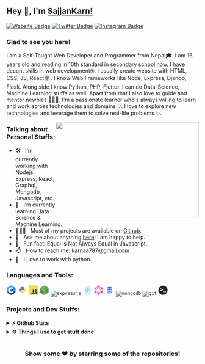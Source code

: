 ## Hey 👋, I'm [SajjanKarn!](https://github.com/SajjanKarn)

[![Website Badge](https://img.shields.io/badge/Website-3b5998?style=flat-square&logo=google-chrome&logoColor=white)](https://sajjankarn.github.io/)
[![Twitter Badge](https://img.shields.io/badge/-Twitter-00acee?style=flat-square&logo=Twitter&logoColor=white)](https://twitter.com/karn_sajjan)
[![Instagram Badge](https://img.shields.io/badge/-Instagram-e4405f?style=flat-square&logo=Instagram&logoColor=white)](https://instagram.com/sajjan_404/)

### Glad to see you here! &nbsp;



I am a Self-Taught Web Developer and Programmer from Nepal🎓. I am 16 years old and reading in 10th standard in secondary school now. I have decent skills in web development🤓. I usually create website with HTML, CSS, JS, React🕸️ . I know Web Frameworks like Node, Express, Django, Flask. Along side I know Python, PHP, Flutter. I can do Data-Science, Machine Learning stuffs as well. Apart from that I also love to guide and mentor newbies 👨🏻‍💻.  I'm a passionate learner who's always willing to learn and work across technologies and domains 💡. I love to explore new technologies and leverage them to solve real-life problems ✨.



<img align="right" height="250" width="375" alt="" src="https://raw.githubusercontent.com/iampavangandhi/iampavangandhi/master/gifs/coder.gif" />

### Talking about Personal Stuffs:

- 🛠 &nbsp; I’m currently working with Nodejs, Express, React, <br /> Graphql, Mongodb, Javascript, etc.
- 🚀 &nbsp; I’m currently learning Data Science & Machine Learning.
- 👨🏻‍💻 &nbsp; Most of my projects are available on [Github](https://github.com/SajjanKarn).
- 💬 &nbsp; Ask me about anything [here](https://instagram.com/sajjan_404)! I am happy to help.
- 👾 &nbsp; Fun fact: Equal is Not Always Equal in Javascript.
- 📫 &nbsp; How to reach me: karnaa787@gmail.com
- 🐍 &nbsp; I Love to work with python.

### Languages and Tools:

<code><img height="25" src="https://raw.githubusercontent.com/github/explore/80688e429a7d4ef2fca1e82350fe8e3517d3494d/topics/cpp/cpp.png" alt="cpp"></code>
<code><img height="25" src="https://raw.githubusercontent.com/github/explore/80688e429a7d4ef2fca1e82350fe8e3517d3494d/topics/python/python.png" alt="python"></code>
<code><img height="25" src="https://raw.githubusercontent.com/github/explore/80688e429a7d4ef2fca1e82350fe8e3517d3494d/topics/javascript/javascript.png" alt="javascript"></code>
<code><img height="25" src="https://raw.githubusercontent.com/github/explore/80688e429a7d4ef2fca1e82350fe8e3517d3494d/topics/nodejs/nodejs.png" alt="nodejs"></code>
<code><img height="25" src="https://devicons.github.io/devicon/devicon.git/icons/express/express-original.svg" alt="expressjs"></code>
<code><img height="25" src="https://raw.githubusercontent.com/github/explore/80688e429a7d4ef2fca1e82350fe8e3517d3494d/topics/react/react.png" alt="react"></code>
<code><img height="25" src="https://raw.githubusercontent.com/github/explore/80688e429a7d4ef2fca1e82350fe8e3517d3494d/topics/graphql/graphql.png" alt="graphql"></code>
<code><img height="25" src="https://raw.githubusercontent.com/github/explore/80688e429a7d4ef2fca1e82350fe8e3517d3494d/topics/sql/sql.png" alt="sql"></code>
<code><img height="25" src="https://encrypted-tbn0.gstatic.com/images?q=tbn%3AANd9GcSTTzPAw-55ssm1Im594xYZ9eRQu2JylrkYLg&usqp=CAU" alt="mongodb"></code>
<code><img height="25" src="https://devicons.github.io/devicon/devicon.git/icons/git/git-original.svg" alt="git"></code>
<code><img height="25" src="https://raw.githubusercontent.com/github/explore/80688e429a7d4ef2fca1e82350fe8e3517d3494d/topics/terminal/terminal.png" alt="terminal"></code>

<!--
<code><img height="25" src="https://raw.githubusercontent.com/github/explore/80688e429a7d4ef2fca1e82350fe8e3517d3494d/topics/sass/sass.png" alt="sass"></code>
-->

### Projects and Dev Stuffs:

<details>	
  <summary><b>⚡ Github Stats</b></summary>

<img height="180em" src="https://github-readme-stats.vercel.app/api?username=SajjanKarn&show_icons=true&hide_border=true" />
<img height="180em" src="https://github-readme-stats.vercel.app/api/top-langs/?username=SajjanKarn&exclude_repo=KNN-Image-Classification&show_icons=true&hide_border=true&layout=compact&langs_count=8"/>
</details>

<details>	
  <br />
  <summary><b>⚙️ Things I use to get stuff done</b></summary>
  	<ul>
  	    <li><b>OS:</b> Windows 10 with WSL2 Kali</li>
  	    <li><b>Browser: </b> Firefox Developer Edition</li>
	    <li><b>Code Editor Config:</b> VSCode x Operator Mono x (Monokai) || (Cobalt2)</li>
	    <li><b>To Stay Updated:</b> Dev.to, Medium and Twitter</li>
	    <br />
	</ul>	
</details>

#

<div align="center">

### Show some ❤️ by starring some of the repositories!

</div>
